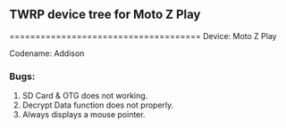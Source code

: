 ## TWRP device tree for Moto Z Play
=====================================
Device: Moto Z Play

Codename: Addison

### Bugs:

1. SD Card & OTG does not working.
2. Decrypt Data function does not properly.
3. Always displays a mouse pointer.


